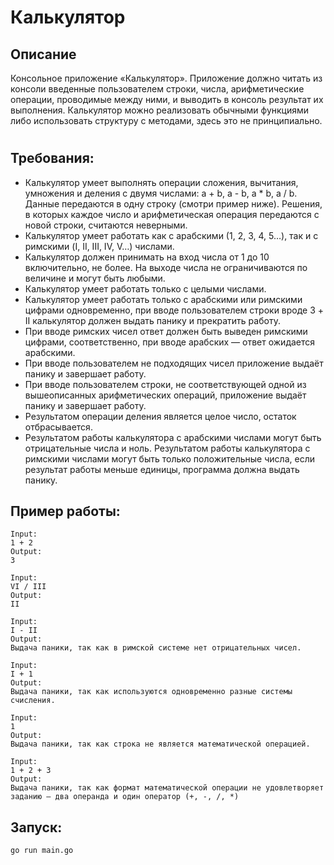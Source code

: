 # Калькулятор

## Описание
Консольное приложение «Калькулятор». Приложение должно читать из консоли введенные пользователем строки, числа, арифметические операции, проводимые между ними, и выводить в консоль результат их выполнения.
Калькулятор можно реализовать обычными функциями либо использовать структуру с методами, здесь это не принципиально.
#

## Требования:
- Калькулятор умеет выполнять операции сложения, вычитания, умножения и деления с двумя числами: a + b, a - b, a * b, a / b. Данные передаются в одну строку (смотри пример ниже). Решения, в которых каждое число и арифметическая операция передаются с новой строки, считаются неверными.
- Калькулятор умеет работать как с арабскими (1, 2, 3, 4, 5…), так и с римскими (I, II, III, IV, V…) числами.
- Калькулятор должен принимать на вход числа от 1 до 10 включительно, не более. На выходе числа не ограничиваются по величине и могут быть любыми.
- Калькулятор умеет работать только с целыми числами.
- Калькулятор умеет работать только с арабскими или римскими цифрами одновременно, при вводе пользователем строки вроде 3 + II калькулятор должен выдать панику и прекратить работу.
- При вводе римских чисел ответ должен быть выведен римскими цифрами, соответственно, при вводе арабских — ответ ожидается арабскими.
- При вводе пользователем не подходящих чисел приложение выдаёт панику и завершает работу.
- При вводе пользователем строки, не соответствующей одной из вышеописанных арифметических операций, приложение выдаёт панику и завершает работу.
- Результатом операции деления является целое число, остаток отбрасывается.
- Результатом работы калькулятора с арабскими числами могут быть отрицательные числа и ноль. Результатом работы калькулятора с римскими числами могут быть только положительные числа, если результат работы меньше единицы, программа должна выдать панику.

## Пример работы:

```
Input:
1 + 2
Output:
3

Input:
VI / III
Output:
II

Input:
I - II
Output:
Выдача паники, так как в римской системе нет отрицательных чисел.

Input:
I + 1
Output:
Выдача паники, так как используются одновременно разные системы счисления.

Input:
1
Output:
Выдача паники, так как строка не является математической операцией.

Input:
1 + 2 + 3
Output:
Выдача паники, так как формат математической операции не удовлетворяет заданию — два операнда и один оператор (+, -, /, *)
```

## Запуск:
```
go run main.go
```
